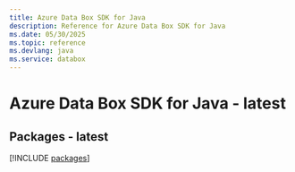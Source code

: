 ```yaml
---
title: Azure Data Box SDK for Java
description: Reference for Azure Data Box SDK for Java
ms.date: 05/30/2025
ms.topic: reference
ms.devlang: java
ms.service: databox
---
```

# Azure Data Box SDK for Java - latest
## Packages - latest
[!INCLUDE [packages](data-box-index.md)]